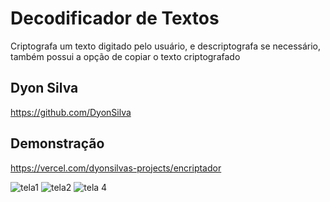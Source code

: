 
# Decodificador de Textos

Criptografa um texto digitado pelo usuário, e descriptografa se necessário, também possui a opção de copiar o texto criptografado


## Dyon Silva
https://github.com/DyonSilva


## Demonstração
https://vercel.com/dyonsilvas-projects/encriptador

![tela1](https://github.com/user-attachments/assets/4519a3e2-5f34-4b62-bc69-7b2812524906)
![tela2](https://github.com/user-attachments/assets/223886b3-148b-4bf0-8e6e-db63257f3f0a)
![tela 4](https://github.com/user-attachments/assets/5fca866e-4d25-4052-9fd4-84cbcd25ac20)

```

